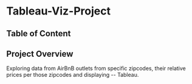 # Tableau-Viz-Project

## Table of Content

## Project Overview
Exploring data from AirBnB outlets from specific zipcodes, their relative prices per those zipcodes and displaying -- Tableau.

